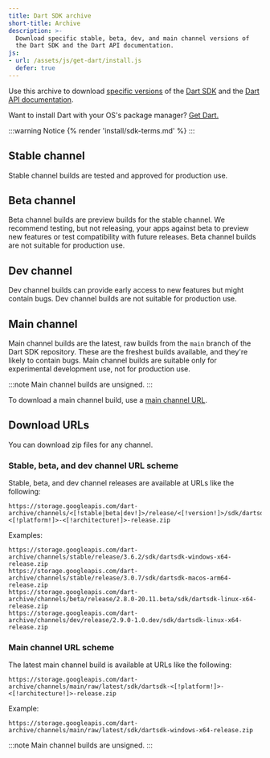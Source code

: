 ```yaml
---
title: Dart SDK archive
short-title: Archive
description: >-
  Download specific stable, beta, dev, and main channel versions of
  the Dart SDK and the Dart API documentation.
js:
- url: /assets/js/get-dart/install.js
  defer: true
---
```


Use this archive to download
[specific versions](/get-dart#release-channels) of the
[Dart SDK](/tools/sdk) and the [Dart API documentation]({{site.dart-api}}).

Want to install Dart with your OS's package manager?
[Get Dart.](/get-dart)

:::warning Notice
{% render 'install/sdk-terms.md' %}
:::

## Stable channel

Stable channel builds are tested and approved for production use.

<ArchiveTable channel="stable" />

## Beta channel

Beta channel builds are preview builds for the stable channel.
We recommend testing, but not releasing, your apps against beta
to preview new features or test compatibility with future releases.
Beta channel builds are not suitable for production use.

<ArchiveTable channel="beta" />

## Dev channel

Dev channel builds can provide early access
to new features but might contain bugs.
Dev channel builds are not suitable for production use.

<ArchiveTable channel="dev" />

## Main channel

Main channel builds are the latest, raw builds from
the `main` branch of the Dart SDK repository.
These are the freshest builds available,
and they're likely to contain bugs.
Main channel builds are suitable only for
experimental development use, not for production use.

:::note
Main channel builds are unsigned.
:::

To download a main channel build, use a
[main channel URL](#main-channel-url-scheme).

## Download URLs

You can download zip files for any channel.

### Stable, beta, and dev channel URL scheme

Stable, beta, and dev channel releases
are available at URLs like the following:

```plaintext
https://storage.googleapis.com/dart-archive/channels/<[!stable|beta|dev!]>/release/<[!version!]>/sdk/dartsdk-<[!platform!]>-<[!architecture!]>-release.zip
```

Examples:

```plaintext
https://storage.googleapis.com/dart-archive/channels/stable/release/3.6.2/sdk/dartsdk-windows-x64-release.zip
https://storage.googleapis.com/dart-archive/channels/stable/release/3.0.7/sdk/dartsdk-macos-arm64-release.zip
https://storage.googleapis.com/dart-archive/channels/beta/release/2.8.0-20.11.beta/sdk/dartsdk-linux-x64-release.zip
https://storage.googleapis.com/dart-archive/channels/dev/release/2.9.0-1.0.dev/sdk/dartsdk-linux-x64-release.zip
```

### Main channel URL scheme

The latest main channel build
is available at URLs like the following:

```plaintext
https://storage.googleapis.com/dart-archive/channels/main/raw/latest/sdk/dartsdk-<[!platform!]>-<[!architecture!]>-release.zip
```

Example:

```plaintext
https://storage.googleapis.com/dart-archive/channels/main/raw/latest/sdk/dartsdk-windows-x64-release.zip
```

:::note
Main channel builds are unsigned.
:::
